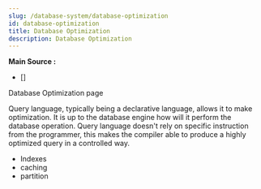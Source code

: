 ```yaml
---
slug: /database-system/database-optimization
id: database-optimization
title: Database Optimization
description: Database Optimization
---
```


**Main Source :**

- []

Database Optimization page

Query language, typically being a declarative language, allows it to make optimization. It is up to the database engine how will it perform the database operation. Query language doesn't rely on specific instruction from the programmer, this makes the compiler able to produce a highly optimized query in a controlled way.

- Indexes
- caching
- partition
